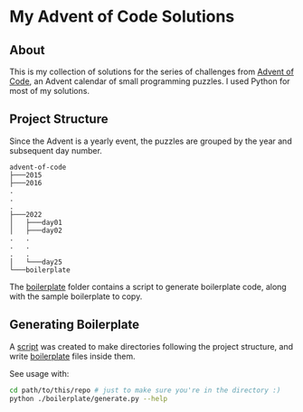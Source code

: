 # My Advent of Code Solutions

## About

This is my collection of solutions for the series of challenges from [Advent of Code](https://adventofcode.com/), an Advent calendar of small programming puzzles. I used Python for most of my solutions.

## Project Structure

Since the Advent is a yearly event, the puzzles are grouped by the year and subsequent day number.

```
advent-of-code
├───2015
├───2016
.
.
.
├───2022
│   ├───day01
│   ├───day02
.   .
.   .
.   .
│   └───day25
└───boilerplate
```

The [boilerplate](/boilerplate/) folder contains a script to generate boilerplate code, along with the sample boilerplate to copy.

## Generating Boilerplate

A [script](/boilerplate/generate.py) was created to make directories following the project structure, and write [boilerplate](/boilerplate/sample.py) files inside them.

See usage with:
```bash
cd path/to/this/repo # just to make sure you're in the directory :)
python ./boilerplate/generate.py --help
```